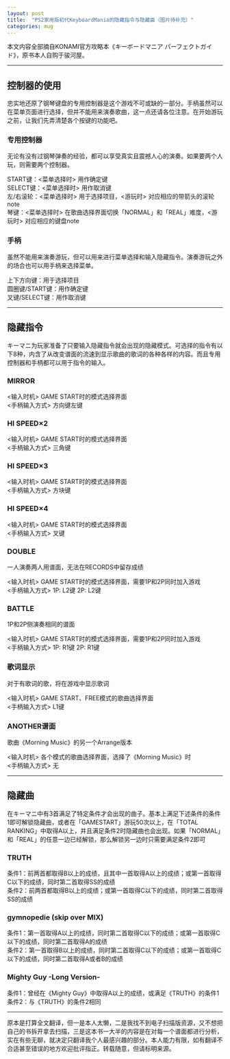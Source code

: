 ```yaml
---
layout: post
title:  "PS2家用版初代KeyboardMania的隐藏指令与隐藏曲（图片待补充）"
categories: mug
---
```


本文内容全部摘自KONAMI官方攻略本《キーボードマニア パーフェクトガイド》，原书本人自购于骏河屋。

---

## 控制器的使用

忠实地还原了钢琴键盘的专用控制器是这个游戏不可或缺的一部分。手柄虽然可以在菜单页面进行选择，但并不能用来演奏歌曲，这一点还请各位注意。在开始游玩之前，让我们先弄清楚各个按键的功能吧。

### 专用控制器

无论有没有过钢琴弹奏的经验，都可以享受真实且震撼人心的演奏。如果要两个人玩，则需要两个控制器。

START键：<菜单选择时> 用作确定键        
SELECT键：<菜单选择时> 用作取消键        
左/右滚轮：<菜单选择时> 用于选择项目，<游玩时> 对应相应的带箭头的滚轮note        
琴键：<菜单选择时> 在歌曲选择界面切换「NORMAL」和「REAL」难度，<游玩时> 对应相应的键盘note        

### 手柄

虽然不能用来演奏游玩，但可以用来进行菜单选择和输入隐藏指令。演奏游玩之外的场合也可以用手柄来选择菜单。

上下方向键：用于选择项目        
圆圈键/START键：用作确定键        
叉键/SELECT键：用作取消键        

---

## 隐藏指令

キーマニ为玩家准备了只要输入隐藏指令就会出现的隐藏模式。可选择的指令有以下8种，内含了从改变谱面的流速到显示歌曲的歌词的各种各样的内容。而且专用控制器和手柄都可以用于指令的输入。

### MIRROR

<输入时机> GAME START时的模式选择界面        
<手柄输入方式> 方向键左键        

### HI SPEED×2

<输入时机> GAME START时的模式选择界面        
<手柄输入方式> 三角键        

### HI SPEED×3

<输入时机> GAME START时的模式选择界面        
<手柄输入方式> 方块键        

### HI SPEED×4

<输入时机> GAME START时的模式选择界面        
<手柄输入方式> 叉键        

### DOUBLE        
一人演奏两人用谱面，无法在RECORDS中留存成绩        

<输入时机> GAME START时的模式选择界面，需要1P和2P同时加入游戏        
<手柄输入方式> 1P: L2键  2P: L2键        

### BATTLE        
1P和2P侧演奏相同的谱面        

<输入时机> GAME START时的模式选择界面，需要1P和2P同时加入游戏        
<手柄输入方式> 1P: R1键  2P: R1键        

### 歌词显示        
对于有歌词的歌，将在游戏中显示歌词        

<输入时机> GAME START、FREE模式的歌曲选择界面        
<手柄输入方式> L1键        

### ANOTHER谱面        
歌曲《Morning Music》的另一个Arrange版本        

<输入时机> 各个模式的歌曲选择界面，选择了《Morning Music》时        
<手柄输入方式> 无        

---

## 隐藏曲

在キーマニ中有3首满足了特定条件才会出现的曲子。基本上满足下述条件的条件1即可解锁隐藏曲，或者在「GAMESTART」游玩50次以上，在「TOTAL RANKING」中取得A以上，并且满足条件2时隐藏曲也会出现。如果「NORMAL」和「REAL」的任意一边已经解锁，那么解锁另一边时只需要满足条件2即可

### TRUTH

条件1：前两首都取得B以上的成绩，且其中一首取得A以上的成绩；或第一首取得C以下的成绩，同时第二首取得SS的成绩        
条件2：前两首都取得B以上的成绩；或第一首取得C以下的成绩，同时第二首取得SS的成绩        

### gymnopedie (skip over MIX)

条件1：第一首取得A以上的成绩，同时第二首取得C以下的成绩；或第一首取得C以下的成绩，同时第二首取得A的成绩        
条件2：第一首取得B以上的成绩，同时第二首取得C以下的成绩；或第一首取得C以下的成绩，同时第二首取得A或者B的成绩        

### Mighty Guy -Long Version-

条件1：曾经在《Mighty Guy》中取得A以上的成绩，或满足《TRUTH》的条件1        
条件2：与《TRUTH》的条件2相同        

---

原本是打算全文翻译，但一是本人太懒，二是我找不到电子扫描版资源，又不想把自己的书拆开拿去扫描，三是这本书一大半的内容是在对每一个谱面都进行分析，实在有些无聊，就决定只翻译我个人最感兴趣的部分。本人能力有限，如有翻译不合适甚至错误的地方欢迎批评指正。转载随意，但请标明来源。
